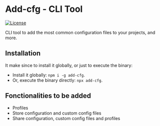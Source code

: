 # Add-cfg - CLI Tool

[![License](https://img.shields.io/badge/license-MIT-blue.svg)](/LICENSE)

CLI tool to add the most common configuration files to your projects, and more.

## Installation

It make since to install it globally, or just to execute the binary:

- Install it globally: `npm i -g add-cfg`.
- Or, execute the binary directly: `npx add-cfg`.

## Fonctionalities to be added

- Profiles
- Store configuration and custom config files
- Share configuration, custom config files and profiles
